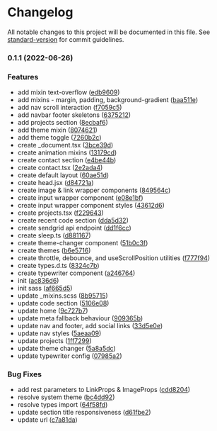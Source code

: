 # Changelog

All notable changes to this project will be documented in this file. See [standard-version](https://github.com/conventional-changelog/standard-version) for commit guidelines.

### 0.1.1 (2022-06-26)


### Features

* add mixin text-overflow ([edb9609](https://github.com/kito0/portfolio/commit/edb9609a0e9419e261df446a3e1386071999876e))
* add mixins - margin, padding, background-gradient ([baa511e](https://github.com/kito0/portfolio/commit/baa511e0d8d5cb7aa50f02b6fc4a3eea660575d9))
* add nav scroll interaction ([f7059c5](https://github.com/kito0/portfolio/commit/f7059c57aa708f39bf676227d25392d1cabb8db4))
* add navbar footer skeletons ([6375212](https://github.com/kito0/portfolio/commit/6375212919e7c26beb98296f6a038f6307b554dc))
* add projects section ([8ecbaf6](https://github.com/kito0/portfolio/commit/8ecbaf6a539ae3eaa7d1ebe348481872a59bd93d))
* add theme mixin ([8074621](https://github.com/kito0/portfolio/commit/80746212395f75ba3a97327074c418b67cfcfb38))
* add theme toggle ([7260b2c](https://github.com/kito0/portfolio/commit/7260b2c4cc637a3bc62f8539b9a52ff36445f867))
* create _document.tsx ([3bce39d](https://github.com/kito0/portfolio/commit/3bce39dd43d6f478918f35f1d5559d26a7519324))
* create animation mixins ([13179cd](https://github.com/kito0/portfolio/commit/13179cd080d7f71e0b3db5a57a8bac53694eb573))
* create contact section ([e4be44b](https://github.com/kito0/portfolio/commit/e4be44bf98708adb3b38a8b61dc0e8a441cf987c))
* create contact.tsx ([2e2ada4](https://github.com/kito0/portfolio/commit/2e2ada4fe6867339b5ad4a4ee02826b001d53ac8))
* create default layout ([60ae51d](https://github.com/kito0/portfolio/commit/60ae51db3d9658cdaeb913c0fe2d42a33f2e6489))
* create head.jsx ([d84721a](https://github.com/kito0/portfolio/commit/d84721a261dd4aeb532bb83a44d32b3f679a630b))
* create image & link wrapper components ([849564c](https://github.com/kito0/portfolio/commit/849564cef38b53cf865ce5cca73676b4e9ec7501))
* create input wrapper component ([e08e1bf](https://github.com/kito0/portfolio/commit/e08e1bfda66d430713ebee6c29189ce00b26a099))
* create input wrapper component styles ([43612d6](https://github.com/kito0/portfolio/commit/43612d651e61ab0a4ca5803a1a13bc3c565548b4))
* create projects.tsx ([f229643](https://github.com/kito0/portfolio/commit/f22964348f4b36ca1087a0bbe8f1fa9a59db5805))
* create recent code section ([dda5d32](https://github.com/kito0/portfolio/commit/dda5d326b6cc0fff6cddd9493d9e39efa60ccbfe))
* create sendgrid api endpoint ([dd1f6cc](https://github.com/kito0/portfolio/commit/dd1f6cc15d8304f19d7c8e91b45c3d383c2d6c37))
* create sleep.ts ([d881167](https://github.com/kito0/portfolio/commit/d8811673022bd718e07ebbb6524b9187ea26ba1e))
* create theme-changer component ([51b0c3f](https://github.com/kito0/portfolio/commit/51b0c3f552506ff1437a048e79f308f411cea02d))
* create themes ([b6e5716](https://github.com/kito0/portfolio/commit/b6e5716a64ac91a4818b962756f77e337b9b332c))
* create throttle, debounce, and useScrollPosition utilities ([f777f94](https://github.com/kito0/portfolio/commit/f777f949f0a404b1c89faafd07fff3f05d238a8d))
* create types.d.ts ([8324c7b](https://github.com/kito0/portfolio/commit/8324c7b05ad656a8d89fc24d6599cc30f3f8db05))
* create typewriter component ([a246764](https://github.com/kito0/portfolio/commit/a246764fa08abecfa07dc677c9f7b83d11cdb192))
* init ([ac836d6](https://github.com/kito0/portfolio/commit/ac836d69f74323d2266adbb4e384e9a91e09e40b))
* init sass ([af665d5](https://github.com/kito0/portfolio/commit/af665d53308a5437fb6fd3552069cb6cb31973ba))
* update _mixins.scss ([8b95715](https://github.com/kito0/portfolio/commit/8b95715c22174ee7d2d8b08c9b8d933b009e0f44))
* update code section ([5106e08](https://github.com/kito0/portfolio/commit/5106e082629363f2c358bbf5d13d8f850c59988d))
* update home ([9c727b7](https://github.com/kito0/portfolio/commit/9c727b7fbdb3e71796e405bb6f5a9ab2758f2eec))
* update meta fallback behaviour ([909365b](https://github.com/kito0/portfolio/commit/909365b6d521975e6594601d0befb429f43234b7))
* update nav and footer, add social links ([33d5e0e](https://github.com/kito0/portfolio/commit/33d5e0ed9df31726fbc1164fb431b18da42d2fb9))
* update nav styles ([5aeaa09](https://github.com/kito0/portfolio/commit/5aeaa094c9df6f95d766a7c81ed12785f41b8cac))
* update projects ([1ff7299](https://github.com/kito0/portfolio/commit/1ff72998690ac767759cb586ab240b2f36a354e5))
* update theme changer ([5a8a5dc](https://github.com/kito0/portfolio/commit/5a8a5dce0a3e6aa88a799a86743a81cc38b91e62))
* update typewriter config ([07985a2](https://github.com/kito0/portfolio/commit/07985a2f3bd8744538c474ce6c8d43e2c5aa0e66))


### Bug Fixes

* add rest parameters to LinkProps & ImageProps ([cdd8204](https://github.com/kito0/portfolio/commit/cdd820408ec319cb4c3cc97bb19ce934ad66f951))
* resolve system theme ([bc4dd92](https://github.com/kito0/portfolio/commit/bc4dd92b548434621acca62392c7a25257f539e5))
* resolve types import ([64f58fd](https://github.com/kito0/portfolio/commit/64f58fd2f840c1a889af08a6f8fb5db0dcb8fb20))
* update section title responsiveness ([d61fbe2](https://github.com/kito0/portfolio/commit/d61fbe2aff087170ed220c71c0160eea7a6b513d))
* update url ([c7a81da](https://github.com/kito0/portfolio/commit/c7a81dad09504b7c3b3fddda098aff2900062a4f))

